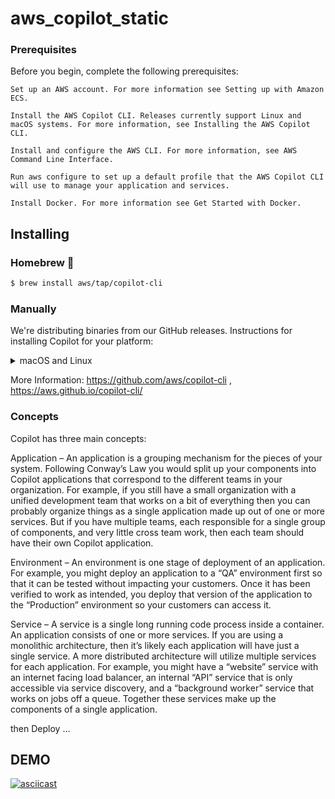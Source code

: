 # aws_copilot_static

### Prerequisites

Before you begin, complete the following prerequisites:

    Set up an AWS account. For more information see Setting up with Amazon ECS.

    Install the AWS Copilot CLI. Releases currently support Linux and macOS systems. For more information, see Installing the AWS Copilot CLI.

    Install and configure the AWS CLI. For more information, see AWS Command Line Interface.

    Run aws configure to set up a default profile that the AWS Copilot CLI will use to manage your application and services.

    Install Docker. For more information see Get Started with Docker. 

## Installing

### Homebrew 🍻

```sh
$ brew install aws/tap/copilot-cli
```

### Manually 
We're distributing binaries from our GitHub releases. Instructions for installing Copilot for your platform:

<details>
  <summary>macOS and Linux</summary>


| Platform | Command to install |
|---------|---------
| macOS | `curl -Lo /usr/local/bin/copilot https://github.com/aws/copilot-cli/releases/download/v0.X.0/copilot-darwin-v0.X.0 && chmod +x /usr/local/bin/copilot && copilot --help` |
| Linux | `curl -Lo /usr/local/bin/copilot https://github.com/aws/copilot-cli/releases/download/v0.X.0/copilot-linux-v0.X.0 && chmod +x /usr/local/bin/copilot && copilot --help` |

</details>

More Information: https://github.com/aws/copilot-cli , https://aws.github.io/copilot-cli/



### Concepts

Copilot has three main concepts:

Application – An application is a grouping mechanism for the pieces of your system. Following Conway’s Law you would split up your components into Copilot applications that correspond to the different teams in your organization. For example, if you still have a small organization with a unified development team that works on a bit of everything then you can probably organize things as a single application made up out of one or more services. But if you have multiple teams, each responsible for a single group of components, and very little cross team work, then each team should have their own Copilot application.

Environment – An environment is one stage of deployment of an application. For example, you might deploy an application to a “QA” environment first so that it can be tested without impacting your customers. Once it has been verified to work as intended, you deploy that version of the application to the “Production” environment so your customers can access it.

Service – A service is a single long running code process inside a container. An application consists of one or more services. If you are using a monolithic architecture, then it’s likely each application will have just a single service. A more distributed architecture will utilize multiple services for each application. For example, you might have a “website” service with an internet facing load balancer, an internal “API” service that is only accessible via service discovery, and a “background worker” service that works on jobs off a queue. Together these services make up the components of a single application.

then Deploy ...

## DEMO

[![asciicast](https://asciinema.org/a/354455.svg)](https://asciinema.org/a/354455) 
